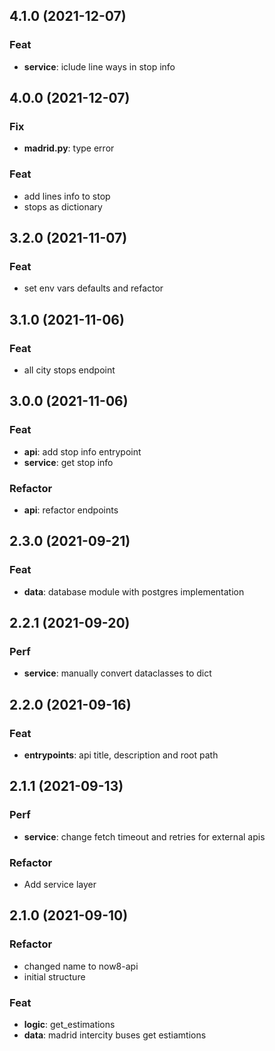 ## 4.1.0 (2021-12-07)

### Feat

- **service**: iclude line ways in stop info

## 4.0.0 (2021-12-07)

### Fix

- **madrid.py**: type error

### Feat

- add lines info to stop
- stops as dictionary

## 3.2.0 (2021-11-07)

### Feat

- set env vars defaults and refactor

## 3.1.0 (2021-11-06)

### Feat

- all city stops endpoint

## 3.0.0 (2021-11-06)

### Feat

- **api**: add stop info entrypoint
- **service**: get stop info

### Refactor

- **api**: refactor endpoints

## 2.3.0 (2021-09-21)

### Feat

- **data**: database module with postgres implementation

## 2.2.1 (2021-09-20)

### Perf

- **service**: manually convert dataclasses to dict

## 2.2.0 (2021-09-16)

### Feat

- **entrypoints**: api title, description and root path

## 2.1.1 (2021-09-13)

### Perf

- **service**: change fetch timeout and retries for external apis

### Refactor

- Add service layer

## 2.1.0 (2021-09-10)

### Refactor

- changed name to now8-api
- initial structure

### Feat

- **logic**: get_estimations
- **data**: madrid intercity buses get estiamtions
